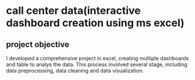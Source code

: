 # call center data(interactive dashboard creation using ms excel)
## project objective
I developed a comprehensive project in excel, creating multiple dashboards and table to analys the data. This process involved several stage, including data preprocessing, data cleaning and data visualization.
